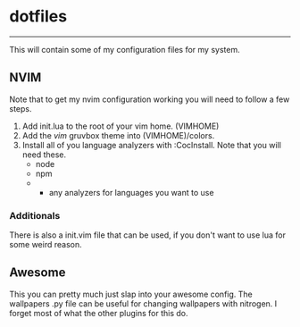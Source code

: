 # dotfiles
---
This will contain some of my configuration files for my system.

## NVIM
Note that to get my nvim configuration working you will need to follow a 
few steps.
1. Add init.lua to the root of your vim home. (VIMHOME)
2. Add the *vim* gruvbox theme into (VIMHOME)/colors.
3. Install all of you language analyzers with :CocInstall. Note that you
will need these.
    * node
    * npm
    * + any analyzers for languages you want to use

### Additionals
There is also a init.vim file that can be used, if you don't want to use 
lua for some weird reason.

## Awesome
This you can pretty much just slap into your awesome config. The wallpapers
.py file can be useful for changing wallpapers with nitrogen. I forget
most of what the other plugins for this do.
